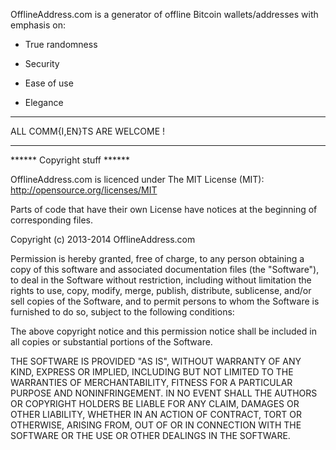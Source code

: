 OfflineAddress.com is a generator of offline Bitcoin wallets/addresses with emphasis on:
 
 + True randomness
 
 + Security
 
 + Ease of use
 
 + Elegance

 
********************************
 ALL COMM{I,EN}TS ARE WELCOME !
********************************


 
 
 
 
 
 
****** Copyright stuff ******

OfflineAddress.com is licenced under The MIT License (MIT): http://opensource.org/licenses/MIT

Parts of code that have their own License have notices at the beginning of corresponding files.

Copyright (c) 2013-2014 OfflineAddress.com

Permission is hereby granted, free of charge, to any person obtaining a copy
of this software and associated documentation files (the "Software"), to deal
in the Software without restriction, including without limitation the rights
to use, copy, modify, merge, publish, distribute, sublicense, and/or sell
copies of the Software, and to permit persons to whom the Software is
furnished to do so, subject to the following conditions:

The above copyright notice and this permission notice shall be included in
all copies or substantial portions of the Software.

THE SOFTWARE IS PROVIDED "AS IS", WITHOUT WARRANTY OF ANY KIND, EXPRESS OR
IMPLIED, INCLUDING BUT NOT LIMITED TO THE WARRANTIES OF MERCHANTABILITY,
FITNESS FOR A PARTICULAR PURPOSE AND NONINFRINGEMENT. IN NO EVENT SHALL THE
AUTHORS OR COPYRIGHT HOLDERS BE LIABLE FOR ANY CLAIM, DAMAGES OR OTHER
LIABILITY, WHETHER IN AN ACTION OF CONTRACT, TORT OR OTHERWISE, ARISING FROM,
OUT OF OR IN CONNECTION WITH THE SOFTWARE OR THE USE OR OTHER DEALINGS IN
THE SOFTWARE.
